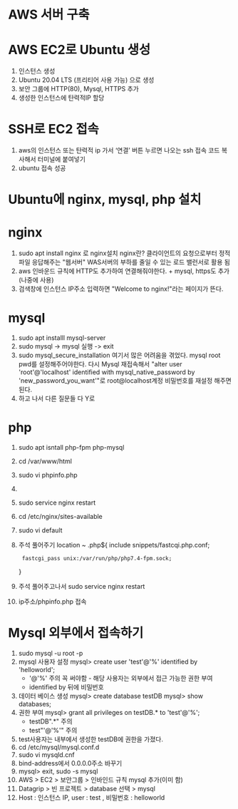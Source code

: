 # AWS 서버 구축

# AWS EC2로 Ubuntu 생성
1. 인스턴스 생성
2. Ubuntu 20.04 LTS (프리티어 사용 가능) 으로 생성
3. 보안 그룹에 HTTP(80),  Mysql, HTTPS 추가
4. 생성한 인스턴스에 탄력적IP 할당

# SSH로 EC2 접속
1. aws의 인스턴스 또는 탄력적 ip 가서 ‘연결’ 버튼 누르면 나오는 ssh 접속 코드 복사해서 터미널에 붙여넣기
2. ubuntu 접속 성공

# Ubuntu에 nginx, mysql, php 설치
# nginx
1. sudo apt install nginx 로 nginx설치
    nginx란? 클라이언트의 요청으로부터 정적 파일 응답해주는 "웹서버"
						WAS서버의 부하를 줄일 수 있는 로드 밸런서로 활용 됨
2. aws 인바운드 규칙에 HTTP도 추가하여 연결해줘야한다. + mysql, https도 추가 (나중에 사용)
3. 검색창에 인스턴스 IP주소 입력하면 "Welcome to nginx!"라는 페이지가 뜬다.
# mysql
1. sudo apt installl mysql-server
2. sudo mysql -> mysql 실행 -> exit
3. sudo mysql_secure_installation
		여기서 많은 어려움을 겪었다. mysql root pwd를 설정해주어야한다.
		다시 Mysql 재접속해서 "alter user 'root'@'localhost' identified with mysql_native_password by 'new_password_you_want'"로 root@localhost계정 비밀번호를 재설정 해주면 된다.
4. 하고 나서 다른 질문들 다 Y로
# php
1. sudo apt isntall php-fpm php-mysql
2. cd /var/www/html
3. sudo vi phpinfo.php
4. <?php phpinfo();?>
5. sudo service nginx restart
6. cd /etc/nginx/sites-available
7. sudo vi default
8. 주석 풀어주기
    location ~ \.php${
        include snippets/fastcqi.php.conf;

        fastcgi_pass unix:/var/run/php/php7.4-fpm.sock;
    }
9. 주석 풀어주고나서 sudo service nginx restart
10. ip주소/phpinfo.php 접속

# Mysql 외부에서 접속하기

1. sudo mysql -u root -p
2. mysql 사용자 설정
    mysql> create user 'test'@'%' identified by 'helloworld';
    - '@'%' 주의 꼭 써야함 - 해당 사용자는 외부에서 접근 가능한 권한 부여
    - identified by 뒤에 비밀번호 
3. 데이터 베이스 생성
    mysql> create database testDB
    mysql> show databases;
4. 권한 부여
    mysql> grant all privileges on testDB.* to 'test'@'%';
    - testDB".*" 주의
    - test"'@'%'" 주의
5. test사용자는 내부에서 생성한 testDB에 권한을 가졌다.
6. cd /etc/mysql/mysql.conf.d
7. sudo vi mysqld.cnf
8. bind-address에서 0.0.0.0주소 바꾸기
9. mysql> exit, sudo -s mysql
10. AWS > EC2 > 보안그룹 > 인바인드 규칙 mysql 추가(이미 함)
11. Datagrip > 빈 프로젝트 > database 선택 > mysql
12. Host : 인스턴스 IP, user : test , 비밀번호 : helloworld